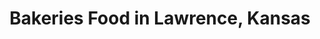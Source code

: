---
active: true
description: Bakeries restaurants offering curbside, takeout, and delivery food in
  Lawrence, Kansas
name: Bakeries
sitemap: true
slug: bakeries
title: Bakeries Food in Lawrence, Kansas
---